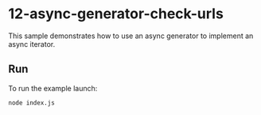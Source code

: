 # 12-async-generator-check-urls

This sample demonstrates how to use an async generator to implement an async
iterator.

## Run

To run the example launch:

```
node index.js
```
